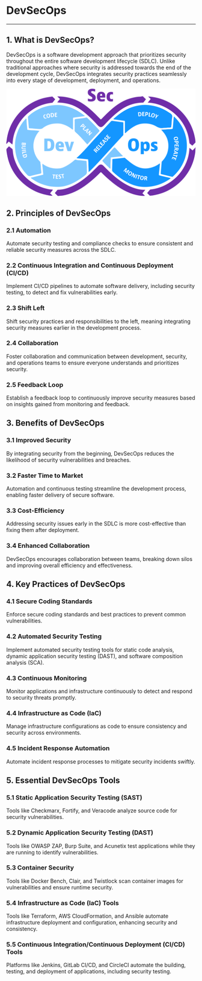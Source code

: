 # DevSecOps

---

## 1. What is DevSecOps?

DevSecOps is a software development approach that prioritizes security throughout the entire software development lifecycle (SDLC). Unlike traditional approaches where security is addressed towards the end of the development cycle, DevSecOps integrates security practices seamlessly into every stage of development, deployment, and operations.

![Alt text](media/DevSecOps.png)

## 2. Principles of DevSecOps

### 2.1 Automation

Automate security testing and compliance checks to ensure consistent and reliable security measures across the SDLC.

### 2.2 Continuous Integration and Continuous Deployment (CI/CD)

Implement CI/CD pipelines to automate software delivery, including security testing, to detect and fix vulnerabilities early.

### 2.3 Shift Left

Shift security practices and responsibilities to the left, meaning integrating security measures earlier in the development process.

### 2.4 Collaboration

Foster collaboration and communication between development, security, and operations teams to ensure everyone understands and prioritizes security.

### 2.5 Feedback Loop

Establish a feedback loop to continuously improve security measures based on insights gained from monitoring and feedback.

## 3. Benefits of DevSecOps

### 3.1 Improved Security

By integrating security from the beginning, DevSecOps reduces the likelihood of security vulnerabilities and breaches.

### 3.2 Faster Time to Market

Automation and continuous testing streamline the development process, enabling faster delivery of secure software.

### 3.3 Cost-Efficiency

Addressing security issues early in the SDLC is more cost-effective than fixing them after deployment.

### 3.4 Enhanced Collaboration

DevSecOps encourages collaboration between teams, breaking down silos and improving overall efficiency and effectiveness.

## 4. Key Practices of DevSecOps

### 4.1 Secure Coding Standards

Enforce secure coding standards and best practices to prevent common vulnerabilities.

### 4.2 Automated Security Testing

Implement automated security testing tools for static code analysis, dynamic application security testing (DAST), and software composition analysis (SCA).

### 4.3 Continuous Monitoring

Monitor applications and infrastructure continuously to detect and respond to security threats promptly.

### 4.4 Infrastructure as Code (IaC)

Manage infrastructure configurations as code to ensure consistency and security across environments.

### 4.5 Incident Response Automation

Automate incident response processes to mitigate security incidents swiftly.

## 5. Essential DevSecOps Tools

### 5.1 Static Application Security Testing (SAST)

Tools like Checkmarx, Fortify, and Veracode analyze source code for security vulnerabilities.

### 5.2 Dynamic Application Security Testing (DAST)

Tools like OWASP ZAP, Burp Suite, and Acunetix test applications while they are running to identify vulnerabilities.

### 5.3 Container Security

Tools like Docker Bench, Clair, and Twistlock scan container images for vulnerabilities and ensure runtime security.

### 5.4 Infrastructure as Code (IaC) Tools

Tools like Terraform, AWS CloudFormation, and Ansible automate infrastructure deployment and configuration, enhancing security and consistency.

### 5.5 Continuous Integration/Continuous Deployment (CI/CD) Tools

Platforms like Jenkins, GitLab CI/CD, and CircleCI automate the building, testing, and deployment of applications, including security testing.
